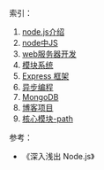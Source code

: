 索引：

1. [node.js介绍](./node.js介绍.md)
2. [node中JS](./node中JS.md)
3. [web服务器开发](./web服务器开发.md)
4. [模块系统](./模块系统.md)
5. [Express 框架](./Express框架.md)
6. [异步编程](./异步编程.md)
7. [MongoDB](./MongoDB.md)
8. [博客项目](./博客项目.md)
9. [核心模块-path](./核心模块-path.md)

参考：

* 《深入浅出 Node.js》